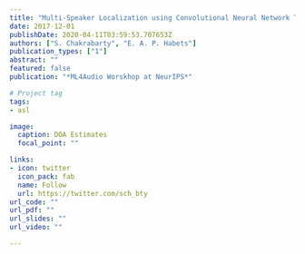 ```yaml
---
title: "Multi-Speaker Localization using Convolutional Neural Network Trained with Noise"
date: 2017-12-01
publishDate: 2020-04-11T03:59:53.707653Z
authors: ["S. Chakrabarty", "E. A. P. Habets"]
publication_types: ["1"]
abstract: ""
featured: false
publication: "*ML4Audio Worskhop at NeurIPS*"

# Project tag
tags:
- asl

image:
  caption: DOA Estimates
  focal_point: ""

links:
- icon: twitter
  icon_pack: fab
  name: Follow
  url: https://twitter.com/sch_bty
url_code: ""
url_pdf: ""
url_slides: ""
url_video: ""

---
```



